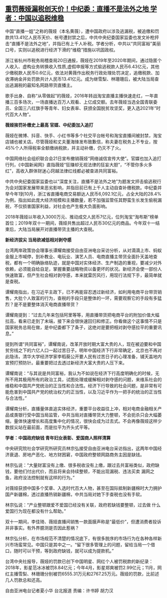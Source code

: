 <!--1640164643000-->
[重罚薇娅漏税创天价！中纪委：直播不是法外之地 学者：中国以追税维稳](https://www.rfa.org/mandarin/yataibaodao/jingmao/hx1222a-12222021041701.html)
------

<p class="p3">中国“直播一姐”之称的薇娅（本名黄薇），遭中国政府以涉及逃漏税，被追缴和罚款共<span class="s2">13.41</span>亿人民币天价、帐号遭封禁之后，中共中央纪委国家监委也发文补枪抨击“直播不是法外之地”，并指已有上千人补税。学者分析，中共以“共同富裕”美丽口号，实则以追税进行经济下滑的“维<span class="s3">稳</span>”措施以<span class="s3">巩</span>固政权。</p><p class="p3">浙江省杭州市税务局稽查局<span class="s2">20</span>日通报，薇娅在<span class="s2">2019</span>年至<span class="s2">2020</span>年期间，通过隐匿个人收入、虚构业务转换收入性质<span class="s2">,</span>虚假申报等方式偷逃税款人民币<span class="s2">6.43</span>亿元，其他少缴税款人民币<span class="s2">0.6</span>亿元，依法对黄薇作出税务行政处理处罚决定，追缴税款、加收滞纳金并处罚款共计人民币<span class="s2">13.41</span>亿元。成为继雪梨、林珊珊后，被大陆当局查出逃漏税的最知名网路带货直播主。</p><p class="p3">歌手出身、自称“从零做起”的薇娅，<span class="s2">2016</span>年转战淘宝直播主播快速走红，一年直播三百多场次，一场直播达百万人观看、上亿成交额。去年薇娅当选全国青联委员、全国三八红旗手等青年、妇女表率、获颁全国脱贫攻坚奖，更入选<span class="s2">2021</span>年“时代百大人物”。</p><p class="p3"><strong>薇娅挨罚补缴史上最高<span class="s2"> </span>官媒、中纪委加入追打</strong></p><p class="p3">薇娅在微博、抖音、快手、小红书等多个社交平台帐号和淘宝直播间被封禁，淘宝店铺也被关店。尽管薇娅和丈夫董海锋发布致歉信，称夫妻在税务上不专业，按<span class="s2">45%</span>个人所得税率全额缴纳税款，并主动补缴，仍灭不了火。</p><p class="p3">中国网络社会组织联合会<span class="s2">21</span>日宣布撤销薇娅“网络诚信宣传大使”。官媒也加入追打行列，《中国新闻网》直指薇娅“狂赚却无视法律的狂妄大胆”，“不管你多火多红”，高收入群体财迷心窍越法律红线都必被查进共同富裕。</p><p class="p3">中共中央纪委国家监委也以“深度关注，直播不是法外之地”为题发文抨击偷逃税行为会对国家发展带来恶劣影响，并指目前已有上千人主动自查补缴税款。中纪委并举今年<span class="s2">1</span>到<span class="s2">10</span>月，浙江省直播电商交易额达人民币<span class="s2">6,092.1</span>亿元，占全大陆的<span class="s2">28.4%</span>为例，指出如此庞大经济规模和主播数量，若不加强监管任其野蛮生长发生偷税漏税，不仅损害国家利益，对社会也产生极大负面影响。</p><p class="p3"><span class="s2">2018</span>年薇娅以年收入<span class="s2">3000</span>万元、推动成交人民币<span class="s2">7</span>亿元，位列淘宝“淘布斯”榜单首位；<span class="s2">2019</span>年双十一期间，薇娅共售出超过人民币<span class="s2">30</span>亿元的商品。今年双十一结束后，大陆当局展开对直播带货主播的大查税。</p><p class="p3"><strong>新经济拔尖<span class="s2"> </span>当局欲减低相对剥夺感</strong></p><p class="p3">台湾两岸政策协会理事长谭耀南接受自由亚洲电台采访分析，从对滴滴上市、蚂蚁金服上市喊停，到补教业、电玩业、演艺人员、电商直播主带货全面扑天盖地查税，都有一个明确脉络轨迹，就是中国对实体经济、生产制造的重视，要减少对外依赖，必须能自给自足，掌握重要战略物资以备更坏的状况。新经济会使一部份人快速致富，但产生社会相对剥夺感，本来就雷厉风行，用现行法规下手，最简单就是查税。</p><p class="p3">谭耀南指出，在习近平主政下，已不再能容忍透过新经济，如利用电商平台带货销售，大批个人致富的行为，查税的手段只是整体的一环，需要观察它的手段有多猛烈？是不是要整体消灭电商直播带货？</p><p class="p3">谭耀南提到：“过去几年来包括阿里等等，用直播带货把电商平台的附加价值大幅拉高，看来已走到了末端，接下来会很快速回归和修正。你看做这个这事情不只是国家税务总局在做，是中纪委都下了条子，这绝对是要把相对剥夺感拉平的重要讯息。”</p><p class="p3">提到所谓“共同富裕”，谭耀南说，改革开放时期大富大贵的人，现在被迫要和中国贫穷线之下的六亿人口一起过苦日子。明年中国经济下行非常确定，北京也不再对此隐讳，清华大学经济学家李稻葵公开要人民有过苦日子的心理准备，铺天盖地内宣预打预防针。最重要把过去透过新经济大富大贵的人压下来。</p><p class="p3">谭耀南说：“与其说是共同富裕，我认为不如说在经济下行高度明确化的时候，无所不用其极用所有的政治工具，试图处理或缓解相对剥夺感的问题，来维系社会的维<span class="s3">稳</span>和中国共产党统治的正当性和合法性。经济下行导致的社会问题，是非常有可能危害到中国共产党的统治权力的正当性，以及习近平作为一把手的统治的正当性与合法性。”</p><p class="p3">谭耀南分析，直播量体直追实体经济，重要平台收益往上冲，相对电商金融相关产品或类银行受中国当局监管，中共当局对直播带货大力整顿，不会扼<span class="s3">杀</span>只会大幅萎缩，量体快速增长和高度集中化的情况，很快会成为过去式。不会再像薇娅这样少数拔尖站在最前面，而是拉平为齐头式平等。</p><p class="p3"><strong>学者：中国政府缺钱<span class="s2"> </span>青年妇女表彰、爱国商人照样清算</strong></p><p class="p3">中央研究院社会学研究所研究员林宗弘接受自由亚洲电台采访指出，这两年中国经济衰退、房地产恶化、地方财困窘，中国政府整顿网路商务主因是缺钱。</p><p class="p3">林宗弘说：“大量财富没有上缴、很多税收没有上缴，跟过去共富裕类似，政府缺钱，要他们付出代价，而且将来会持续整顿，不能出现漏税、违法买卖<span class="s2"> </span>漏网之鱼，政府没法控制就有这样的行为。”</p><p class="p3">对薇娅获颁中国多个奖章、入选时代百大人物，甚至在国际抵制新疆棉时大力拥护国产新疆棉，透过直播热销新疆棉，中共当局对她下手查税也没有手软。</p><p class="p3">林宗弘说：“产业整顿跟爱不爱国已经没有关联，政府若缺钱要整顿，过去做<span class="s2"> </span>什么爱国行为现在都没有什么帮助。”</p><p class="p3">双十一期间，李佳琦、薇娅直播间销售一款面膜声称是“最低价”，但遭消费者投诉并非事实。有外界臆测是否因此惹祸？</p><p class="p3">林宗弘分析，在市场规范不清楚的情况底下，有很多脱序的市场行为在各种各样新兴市场蛮常见。中国只是其中之一。“留下很多管理上的问题，留给当局一个借口，随时可以干预，等到政府缺钱，就可以成为提款机。”<span class="s2"> </span></p><p class="p3">台湾中央社报导，薇娅的罚款已创下中国明星、网红个人被罚税款的新纪录：<span class="s2">2018</span>年，影星范冰冰被罚<span class="s2">8.84</span>亿元；今年<span class="s2">4</span>月，影星郑爽被罚<span class="s2">2.99</span>亿元；<span class="s2">11</span>月，网红主播雪梨、林珊珊分别被罚<span class="s2">6555.31</span>万元和<span class="s2">2767.25</span>万元。薇娅的罚款，比前述几人罚款总和还高。</p><p class="p3">自由亚洲电台记者夏小华<span class="s2"> </span>台北报道<span class="s2"> </span>责编：许书婷<span class="s2"> </span>胡力汉<span class="s2">  </span></p><p class="p2"></p><p class="p2"></p><p class="p2"></p>
